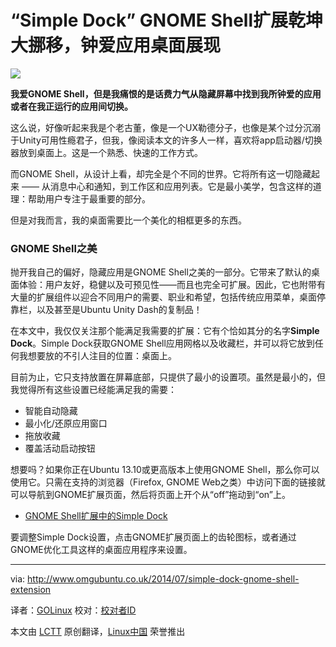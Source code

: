 “Simple Dock” GNOME Shell扩展乾坤大挪移，钟爱应用桌面展现
================================================================================
![](http://www.omgubuntu.co.uk/wp-content/uploads/2014/07/screenshot_815_1.jpg)

**我爱GNOME Shell，但是我痛恨的是话费力气从隐藏屏幕中找到我所钟爱的应用或者在我正运行的应用间切换。**

这么说，好像听起来我是个老古董，像是一个UX勒德分子，也像是某个过分沉溺于Unity可用性瘾君子，但我，像阅读本文的许多人一样，喜欢将app启动器/切换器放到桌面上。这是一个熟悉、快速的工作方式。

而GNOME Shell，从设计上看，却完全是个不同的世界。它将所有这一切隐藏起来 —— 从消息中心和通知，到工作区和应用列表。它是最小美学，包含这样的道理：帮助用户专注于最重要的部分。

但是对我而言，我的桌面需要比一个美化的相框更多的东西。

### GNOME Shell之美 ###

抛开我自己的偏好，隐藏应用是GNOME Shell之美的一部分。它带来了默认的桌面体验：用户友好，稳健以及可预见性——而且也完全可扩展。因此，它也附带有大量的扩展组件以迎合不同用户的需要、职业和希望，包括传统应用菜单，桌面停靠栏，以及甚至是Ubuntu Unity Dash的复制品！

在本文中，我仅仅关注那个能满足我需要的扩展：它有个恰如其分的名字**Simple Dock**。Simple Dock获取GNOME Shell应用网格以及收藏栏，并可以将它放到任何我想要放的不引人注目的位置：桌面上。

目前为止，它只支持放置在屏幕底部，只提供了最小的设置项。虽然是最小的，但我觉得所有这些设置已经能满足我的需要：

- 智能自动隐藏
- 最小化/还原应用窗口
- 拖放收藏
- 覆盖活动启动按钮 

想要吗？如果你正在Ubuntu 13.10或更高版本上使用GNOME Shell，那么你可以使用它。只需在支持的浏览器（Firefox, GNOME Web之类）中访问下面的链接就可以导航到GNOME扩展页面，然后将页面上开个从“off”拖动到“on”上。

- [GNOME Shell扩展中的Simple Dock][1]

要调整Simple Dock设置，点击GNOME扩展页面上的齿轮图标，或者通过GNOME优化工具这样的桌面应用程序来设置。

--------------------------------------------------------------------------------

via: http://www.omgubuntu.co.uk/2014/07/simple-dock-gnome-shell-extension

译者：[GOLinux](https://github.com/GOLinux) 校对：[校对者ID](https://github.com/校对者ID)

本文由 [LCTT](https://github.com/LCTT/TranslateProject) 原创翻译，[Linux中国](http://linux.cn/) 荣誉推出

[1]:https://extensions.gnome.org/extension/815/simple-dock/
